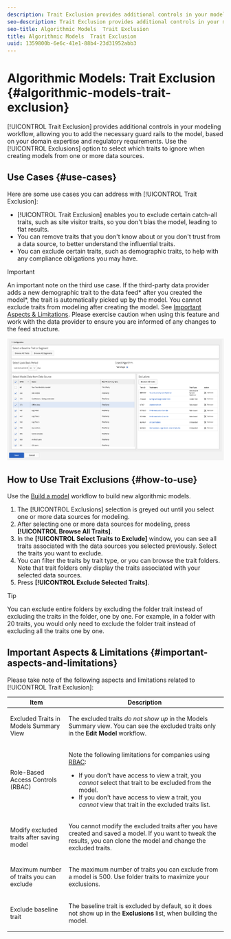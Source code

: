 ```yaml
---
description: Trait Exclusion provides additional controls in your modeling workflow, allowing you to add the necessary guard rails to the model, based on your domain expertise and regulatory requirements. Use the Exclusions option to select which traits to ignore when creating models from one or more data sources.
seo-description: Trait Exclusion provides additional controls in your modeling workflow, allowing you to add the necessary guard rails to the model, based on your domain expertise and regulatory requirements. Use the Exclusions option to select which traits to ignore when creating models from one or more data sources.
seo-title: Algorithmic Models  Trait Exclusion
title: Algorithmic Models  Trait Exclusion
uuid: 1359800b-6e6c-41e1-88b4-23d31952abb3
---
```


# Algorithmic Models: Trait Exclusion {#algorithmic-models-trait-exclusion}

[!UICONTROL Trait Exclusion] provides additional controls in your modeling workflow, allowing you to add the necessary guard rails to the model, based on your domain expertise and regulatory requirements. Use the [!UICONTROL Exclusions] option to select which traits to ignore when creating models from one or more data sources.

## Use Cases {#use-cases}

Here are some use cases you can address with [!UICONTROL Trait Exclusion]:

* [!UICONTROL Trait Exclusion] enables you to exclude certain catch-all traits, such as site visitor traits, so you don't bias the model, leading to flat results.
* You can remove traits that you don't know about or you don't trust from a data source, to better understand the influential traits.
* You can exclude certain traits, such as demographic traits, to help with any compliance obligations you may have.

>[!IMPORTANT]
>
>An important note on the third use case. If the third-party data provider adds a new demographic trait to the data feed* after you created the model*, the trait is automatically picked up by the model. You cannot exclude traits from modeling after creating the model. See [Important Aspects & Limitations](../../features/algorithmic-models/trait-exclusion-algo-models.md#important-aspects-and-limitations). Please exercise caution when using this feature and work with the data provider to ensure you are informed of any changes to the feed structure.

![](assets/lam_exclude_traits.png)

## How to Use Trait Exclusions {#how-to-use}

Use the [Build a model](../../features/algorithmic-models/create-model.md#build-model) workflow to build new algorithmic models.

1. The [!UICONTROL Exclusions] selection is greyed out until you select one or more data sources for modeling.
1. After selecting one or more data sources for modeling, press **[!UICONTROL Browse All Traits]**.
1. In the **[!UICONTROL Select Traits to Exclude]** window, you can see all traits associated with the data sources you selected previously. Select the traits you want to exclude.
1. You can filter the traits by trait type, or you can browse the trait folders. Note that trait folders only display the traits associated with your selected data sources.
1. Press **[!UICONTROL Exclude Selected Traits]**.

>[!TIP]
>
>You can exclude entire folders by excluding the folder trait instead of excluding the traits in the folder, one by one. For example, in a folder with 20 traits, you would only need to exclude the folder trait instead of excluding all the traits one by one.

## Important Aspects & Limitations {#important-aspects-and-limitations}

Please take note of the following aspects and limitations related to [!UICONTROL Trait Exclusion]:

<table id="table_BA5C3545BC9E4717BD567B00C803AA53"> 
 <thead> 
  <tr> 
   <th colname="col1" class="entry"> Item </th> 
   <th colname="col2" class="entry"> Description </th>
  </tr> 
 </thead>
 <tbody> 
  <tr> 
   <td colname="col1"> <p>Excluded Traits in Models Summary View </p> </td>
   <td colname="col2"> <p>The excluded traits <i>do not show up</i> in the Models Summary view. You can see the excluded traits only in the <b><span class="uicontrol"> Edit Model</span></b> workflow. </p> </td>
  </tr> 
  <tr> 
   <td colname="col1"> <p>Role-Based Access Controls (RBAC) </p> </td>
   <td colname="col2"> <p>Note the following limitations for companies using <a href="../../features/administration/administration-overview.md#administration"> RBAC</a>: </p> <p>
     <ul id="ul_38A4056C235B428C822EA4A353893786"> 
      <li id="li_2624FB35581F4807B8530910D63FFDBF">If you don't have access to view a trait, you <i>cannot</i> select that trait to be excluded from the model. </li>
      <li id="li_3FD7A12AAAA8462EA84A760C05F20379">If you don't have access to view a trait, you <i>cannot</i> view that trait in the excluded traits list. </li>
     </ul> </p> </td>
  </tr> 
  <tr> 
   <td colname="col1"> <p>Modify excluded traits after saving model </p> </td>
   <td colname="col2"> <p>You cannot modify the excluded traits after you have created and saved a model. If you want to tweak the results, you can clone the model and change the excluded traits. </p> </td>
  </tr> 
  <tr> 
   <td colname="col1"> <p>Maximum number of traits you can exclude </p> </td>
   <td colname="col2"> <p>The maximum number of traits you can exclude from a model is 500. Use folder traits to maximize your exclusions. </p> </td>
  </tr> 
  <tr> 
   <td colname="col1"> <p>Exclude baseline trait </p> </td>
   <td colname="col2"> <p>The baseline trait is excluded by default, so it does not show up in the <b><span class="uicontrol"> Exclusions</span></b> list, when building the model. </p> </td>
  </tr>
 </tbody>
</table>
